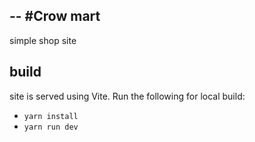 -- 
#Crow mart
--
simple shop site

## build 
site is served using Vite.  Run the following for local build:
- `yarn install`
- `yarn run dev`


